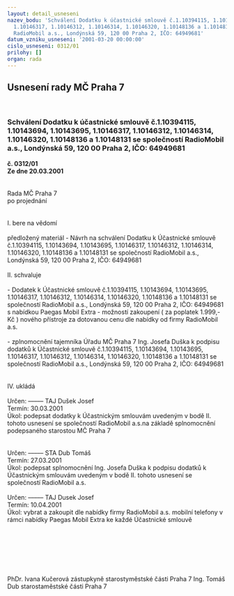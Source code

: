 ```yaml
---
layout: detail_usneseni
nazev_bodu: 'Schválení Dodatku k účastnické smlouvě č.1.10394115, 1.10143694, 1.10143695,
  1.10146317, 1.10146312, 1.10146314, 1.10146320, 1.10148136 a 1.10148131 se společností
  RadioMobil a.s., Londýnská 59, 120 00 Praha 2, IČO: 64949681'
datum_vzniku_usneseni: '2001-03-20 00:00:00'
cislo_usneseni: 0312/01
prilohy: []
organ: rada
---
```

<div id="ucUsn_pList" class="usn">
	<span><h2>Usnesení rady MČ Praha 7 </h2>
<br></span><div class="standBody">
<span><h3>Schválení Dodatku k účastnické smlouvě č.1.10394115, 1.10143694, 1.10143695, 1.10146317, 1.10146312, 1.10146314, 1.10146320, 1.10148136 a 1.10148131 se společností RadioMobil a.s., Londýnská 59, 120 00 Praha 2, IČO: 64949681</h3></span><div class="center">
		<strong>č. 0312/01</strong><br>
	</div>
<div class="center">
		<strong>Ze dne 20.03.2001</strong><br><br>
	</div>
<br>Rada MČ Praha 7<br>po projednání<br><br><br>I.	bere na vědomí<br><br> předložený materiál - Návrh na schválení Dodatku k Účastnické smlouvě č.1.10394115, 1.10143694, 1.10143695, 1.10146317, 1.10146312, 1.10146314, 1.10146320, 1.10148136 a 1.10148131 se společností RadioMobil a.s., Londýnská 59, 120 00 Praha 2, IČO: 64949681<br><br>II.	schvaluje <br><br> - Dodatek k Účastnické smlouvě č.1.10394115, 1.10143694, 1.10143695, 1.10146317, 1.10146312, 1.10146314, 1.10146320, 1.10148136 a 1.10148131 se společností RadioMobil a.s., Londýnská 59, 120 00 Praha 2, IČO: 64949681 s nabídkou Paegas Mobil Extra - možností zakoupení ( za poplatek 1.999,- Kč ) nového přístroje za dotovanou cenu dle nabídky od firmy RadioMobil a.s.<br><br>- zplnomocnění tajemníka Úřadu MČ Praha 7 Ing. Josefa Duška k podpisu dodatků k Účastnické smlouvě č.1.10394115, 1.10143694, 1.10143695, 1.10146317, 1.10146312, 1.10146314, 1.10146320, 1.10148136 a 1.10148131 se společností RadioMobil a.s., Londýnská 59, 120 00 Praha 2, IČO: 64949681 <br><br><br>IV.	ukládá <br><br> Určen:	–––––	TAJ Dušek Josef<br>Termín: 30.03.2001<br>Úkol:	podepsat dodatky k Účastnickým smlouvám uvedeným v bodě II. tohoto usnesení se společností RadioMobil a.s.na základě splnomocnění podepsaného starostou MČ Praha 7<br> <br><br> Určen:	–––––	STA Dub Tomáš<br>Termín: 27.03.2001<br>Úkol:	podepsat splnomocnění Ing. Josefa Duška k podpisu dodatků k Účastnickým smlouvám uvedeným v bodě II. tohoto usnesení se společností RadioMobil a.s.<br> <br> Určen:	–––––	TAJ Dusek Josef<br>Termín: 10.04.2001<br>Úkol:	vybrat a zakoupit dle nabídky firmy RadioMobil a.s. mobilní telefony v rámci nabídky Paegas Mobil Extra ke každé Účastnické smlouvě<br> <br><br><br> <br><br><br> 	<br>PhDr. Ivana Kučerová zástupkyně starostyměstské části Praha 7	Ing. Tomáš Dub starostaměstské části Praha 7<br>	<br><br>
</div>
</div>